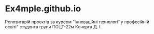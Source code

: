 # Ex4mple.github.io
Репозитарій проєктів за курсом "Інноваційні технології у професійній освіті" студента групи ПОЦТ-22м Кочерга Д. І.
